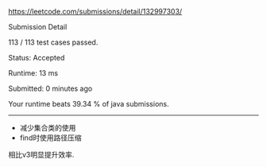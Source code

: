 https://leetcode.com/submissions/detail/132997303/

Submission Detail

113 / 113 test cases passed.

Status: Accepted

Runtime: 13 ms

Submitted: 0 minutes ago

Your runtime beats 39.34 % of java submissions.
***

* 减少集合类的使用
* find时使用路径压缩

相比v3明显提升效率.
